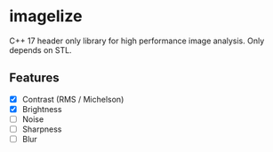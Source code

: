 # imagelize
C++ 17 header only library for high performance image analysis. Only depends on STL.

## Features
- [X] Contrast (RMS / Michelson)
- [X] Brightness
- [ ] Noise
- [ ] Sharpness
- [ ] Blur